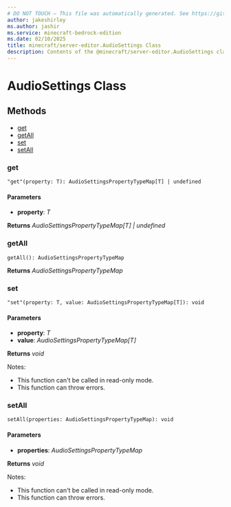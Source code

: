 ```yaml
---
# DO NOT TOUCH — This file was automatically generated. See https://github.com/mojang/minecraftapidocsgenerator to modify descriptions, examples, etc.
author: jakeshirley
ms.author: jashir
ms.service: minecraft-bedrock-edition
ms.date: 02/10/2025
title: minecraft/server-editor.AudioSettings Class
description: Contents of the @minecraft/server-editor.AudioSettings class.
---
```

# AudioSettings Class

## Methods
- [get](#get)
- [getAll](#getall)
- [set](#set)
- [setAll](#setall)

### **get**
`
"get"(property: T): AudioSettingsPropertyTypeMap[T] | undefined
`

#### **Parameters**
- **property**: *T*

**Returns** *AudioSettingsPropertyTypeMap[T] | undefined*

### **getAll**
`
getAll(): AudioSettingsPropertyTypeMap
`

**Returns** *AudioSettingsPropertyTypeMap*

### **set**
`
"set"(property: T, value: AudioSettingsPropertyTypeMap[T]): void
`

#### **Parameters**
- **property**: *T*
- **value**: *AudioSettingsPropertyTypeMap[T]*

**Returns** *void*
  
Notes:
- This function can't be called in read-only mode.
- This function can throw errors.

### **setAll**
`
setAll(properties: AudioSettingsPropertyTypeMap): void
`

#### **Parameters**
- **properties**: *AudioSettingsPropertyTypeMap*

**Returns** *void*
  
Notes:
- This function can't be called in read-only mode.
- This function can throw errors.
